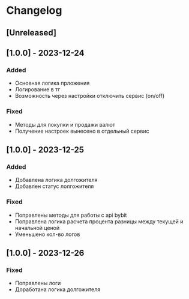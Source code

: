 # Changelog

## [Unreleased]

## [1.0.0] - 2023-12-24

### Added

- Основная логика прложения
- Логирование в тг
- Возможность через настройки отключить сервис (on/off)

### Fixed

- Методы для покупки и продажи валют
- Получение настроек вынесено в отдельный сервис

## [1.0.0] - 2023-12-25

### Added

- Добавлена логика долгожителя
- Добавлен статус лолгожителя

### Fixed

- Поправлены методы для работы с api bybit
- Поправлена логика расчета процента разницы между текущей и начальной ценой
- Уменьшено кол-во логов

## [1.0.0] - 2023-12-26

### Fixed

- Поправлены логи
- Доработана логика долгожителя
